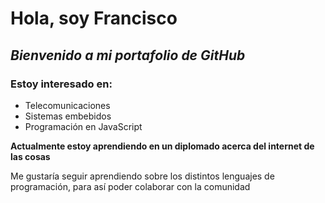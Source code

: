 # Hola, soy Francisco

## _Bienvenido a mi portafolio de GitHub_

### Estoy interesado en:

- Telecomunicaciones
- Sistemas embebidos
- Programación en JavaScript

**Actualmente estoy aprendiendo en un diplomado acerca del internet de las cosas**

Me gustaría seguir aprendiendo sobre los distintos lenguajes de programación,
para así poder colaborar con la comunidad
